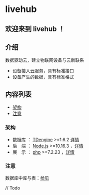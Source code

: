 # livehub

## 欢迎来到 livehub ！

## 介绍

数据驱动云，建立物联网设备与云新联系

* 设备接⼊云服务，具有标准接⼝
* 设备产⽣的数据，具有标准格式

## 内容列表

* [架构](#架构)
* [注意](#注意)

### 架构

* 数据库 ： [TDengine](https://github.com/taosdata/TDengine) >=1.6.2 [详情](./TDengine.md)
* 后　端 ： [Node.js](https://nodejs.org) >=10.16.3 ，[详情](https://github.com/livehub-root/livehub-node)
* 展　示 ： [php](https://www.php.net) >=7.2.23 ，[详情](https://github.com/livehub-root/livehub-php)

### 注意

数据库中库与表：[参见](./database.md)

// Todo